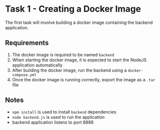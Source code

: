 # Task 1 - Creating a Docker Image
The first task will involve building a docker image containing the backend application. 

## Requirements
1. The docker image is required to be named `backend`
2. When starting the docker image, it is expected to start the NodeJS application automatically
3. After building the docker image, run the backend using a `docker-compose.yml`
4. Once the docker image is running correctly, export the image as a `.tar` file

## Notes
- `npm install` is used to install `backend` dependencies
- `node backend.js` is used to run the application
- backend application listens to port 8888